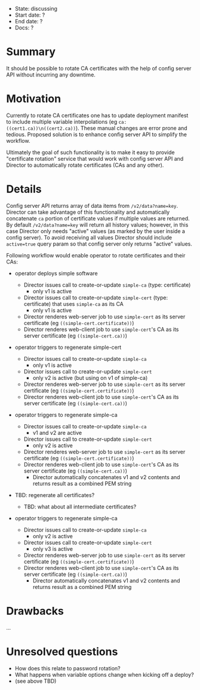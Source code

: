 - State: discussing
- Start date: ?
- End date: ?
- Docs: ?

# Summary

It should be possible to rotate CA certificates with the help of config server API without incurring any downtime.

# Motivation

Currently to rotate CA certificates one has to update deployment manifest to include multiple variable interpolations (eg `ca: ((cert1.ca))\n((cert2.ca))`). These manual changes are error prone and tedious. Proposed solution is to enhance config server API to simplify the workflow.

Ultimately the goal of such functionality is to make it easy to provide "certificate rotation" service that would work with config server API and Director to automatically rotate certificates (CAs and any other).

# Details

Config server API returns array of data items from `/v2/data?name=key`. Director can take advantage of this functionality and automatically concatenate `ca` portion of certificate values if multiple values are returned. By default `/v2/data?name=key` will return all history values; however, in this case Director only needs "active" values (as marked by the user inside a config server). To avoid receiving all values Director should include `active=true` query param so that config server only returns "active" values.

Following workflow would enable operator to rotate certificates and their CAs:

- operator deploys simple software
  - Director issues call to create-or-update `simple-ca` (type: certificate)
    - only v1 is active
  - Director issues call to create-or-update `simple-cert` (type: certificate) that uses `simple-ca` as its CA
    - only v1 is active
  - Director renderes web-server job to use `simple-cert` as its server certificate (eg `((simple-cert.certificate))`)
  - Director renderes web-client job to use `simple-cert`'s CA as its server certificate (eg `((simple-cert.ca))`)

- operator triggers to regenerate simple-cert
  - Director issues call to create-or-update `simple-ca`
    - only v1 is active
  - Director issues call to create-or-update `simple-cert`
    - only v2 is active (but using on v1 of simple-ca)
  - Director renderes web-server job to use `simple-cert` as its server certificate (eg `((simple-cert.certificate))`)
  - Director renderes web-client job to use `simple-cert`'s CA as its server certificate (eg `((simple-cert.ca))`)

- operator triggers to regenerate simple-ca
  - Director issues call to create-or-update `simple-ca`
    - v1 and v2 are active
  - Director issues call to create-or-update `simple-cert`
    - only v2 is active
  - Director renderes web-server job to use `simple-cert` as its server certificate (eg `((simple-cert.certificate))`)
  - Director renderes web-client job to use `simple-cert`'s CA as its server certificate (eg `((simple-cert.ca))`)
    - Director automatically concatenates v1 and v2 contents and returns result as a combined PEM string

- TBD: regenerate all certificates?
  - TBD: what about all intermediate certificates?

- operator triggers to regenerate simple-ca
  - Director issues call to create-or-update `simple-ca`
    - only v2 is active
  - Director issues call to create-or-update `simple-cert`
    - only v3 is active
  - Director renderes web-server job to use `simple-cert` as its server certificate (eg `((simple-cert.certificate))`)
  - Director renderes web-client job to use `simple-cert`'s CA as its server certificate (eg `((simple-cert.ca))`)
    - Director automatically concatenates v1 and v2 contents and returns result as a combined PEM string

# Drawbacks

...

# Unresolved questions

- How does this relate to password rotation?
- What happens when variable options change when kicking off a deploy?
- (see above TBD)

